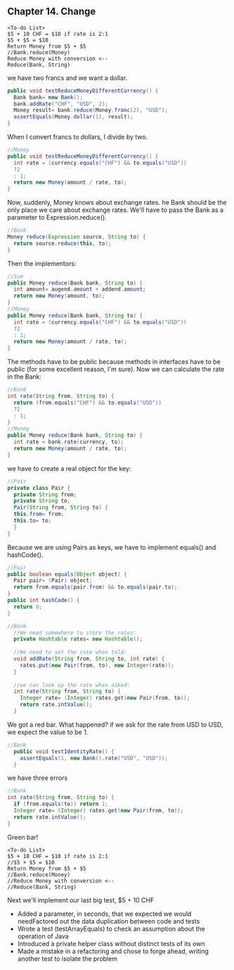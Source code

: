 ## Chapter 14. Change

```
<To-do List>
$5 + 10 CHF = $10 if rate is 2:1 
$5 + $5 = $10
Return Money from $5 + $5 
//Bank.reduce(Money)
Reduce Money with conversion <--
Reduce(Bank, String)
```
we have two francs and we want a dollar. 
```java
public void testReduceMoneyDifferentCurrency() { 
  Bank bank= new Bank();
  bank.addRate("CHF", "USD", 2);
  Money result= bank.reduce(Money.franc(2), "USD"); 
  assertEquals(Money.dollar(1), result);
}
```
When I convert francs to dollars, I divide by two.
```java
//Money
public void testReduceMoneyDifferentCurrency() { 
  int rate = (currency.equals("CHF") && to.equals("USD")) 
  ?2
  : 1;
  return new Money(amount / rate, to);
}
```
Now, suddenly, Money knows about exchange rates.
he Bank should be the only place we care about exchange rates. We'll have to pass the Bank as a parameter to 
Expression.reduce(). 
```java
//Bank
Money reduce(Expression source, String to) { 
  return source.reduce(this, to);
}
```
Then the implementors:
```java
//Sum
public Money reduce(Bank bank, String to) {
  int amount= augend.amount + addend.amount; 
  return new Money(amount, to);
}
//Money
public Money reduce(Bank bank, String to) {
  int rate = (currency.equals("CHF") && to.equals("USD")) 
  ?2
  : 1;
  return new Money(amount / rate, to); 
}
```
The methods have to be public because methods in interfaces have to be public (for some excellent reason, I'm sure).
Now we can calculate the rate in the Bank:
```java
//Bank
int rate(String from, String to) {
  return (from.equals("CHF") && to.equals("USD")) 
  ?2
  : 1; 
}
//Money
public Money reduce(Bank bank, String to) { 
  int rate = bank.rate(currency, to);
  return new Money(amount / rate, to); 
}
```
we have to create a real object for the key:
```java
//Pair
private class Pair { 
  private String from; 
  private String to;
  Pair(String from, String to) { 
  this.from= from;
  this.to= to; 
  }
}
```
Because we are using Pairs as keys, we have to implement equals() and hashCode(). 

```java
//Pair
public boolean equals(Object object) { 
  Pair pair= (Pair) object;
  return from.equals(pair.from) && to.equals(pair.to); 
}
public int hashCode() { 
  return 0;
}
```


```java
//Bank
  //We need somewhere to store the rates:
  private Hashtable rates= new Hashtable();
  
  //We need to set the rate when told:
  void addRate(String from, String to, int rate) { 
    rates.put(new Pair(from, to), new Integer(rate));
  }
  
  //we can look up the rate when asked:
  int rate(String from, String to) {
    Integer rate= (Integer) rates.get(new Pair(from, to)); 
    return rate.intValue();
  }
```
We got a red bar. What happened? 
if we ask for the rate from USD to USD, we expect the value to be 1. 

```java
//Bank
  public void testIdentityRate() {
    assertEquals(1, new Bank().rate("USD", "USD")); 
  }
```
we have three errors
```java
//Bank
int rate(String from, String to) { 
  if (from.equals(to)) return 1;
  Integer rate= (Integer) rates.get(new Pair(from, to)); 
  return rate.intValue();
}
```
Green bar!

```
<To-do List>
$5 + 10 CHF = $10 if rate is 2:1 
//$5 + $5 = $10
Return Money from $5 + $5 
//Bank.reduce(Money)
//Reduce Money with conversion <--
//Reduce(Bank, String)
```
Next we'll implement our last big test, $5 + 10 CHF

* Added a parameter, in seconds, that we expected we would needFactored out the data duplication between code and tests
* Wrote a test (testArrayEquals) to check an assumption about the operation of Java 
* Introduced a private helper class without distinct tests of its own
* Made a mistake in a refactoring and chose to forge ahead, writing another test to isolate the 
problem


